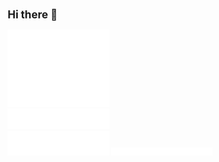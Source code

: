 ## Hi there 👋

<!--
**thy950523/thy950523** is a ✨ _special_ ✨ repository because its `README.md` (this file) appears on your GitHub profile.

Here are some ideas to get you started:

- 🔭 I’m currently working on ...
- 🌱 I’m currently learning ...
- 👯 I’m looking to collaborate on ...
- 🤔 I’m looking for help with ...
- 💬 Ask me about ...
- 📫 How to reach me: ...
- 😄 Pronouns: ...
- ⚡ Fun fact: ...
-->
<div align="center">
</div>

<img src="./github-metrics.svg" alt="Metrics" width="40%">
<div>
  <img src="./metrics.plugin.achievements.svg" alt="Metrics" width="40%">
</div>
<img src="./metrics.plugin.languages.indepth.svg" alt="Metrics" width="40%">
<img src="./metrics.plugin.habits.facts.svg" alt="Metrics" width="40%">



